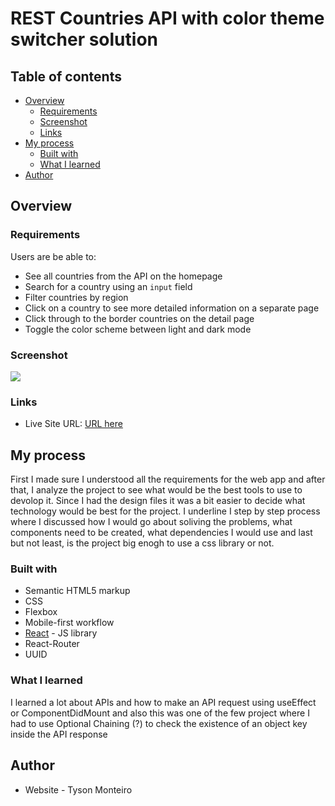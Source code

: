 # REST Countries API with color theme switcher solution

## Table of contents

- [Overview](#overview)
  - [Requirements](#the-challenge)
  - [Screenshot](#screenshot)
  - [Links](#links)
- [My process](#my-process)
  - [Built with](#built-with)
  - [What I learned](#what-i-learned)
- [Author](#author)

## Overview

### Requirements

Users are be able to:

- See all countries from the API on the homepage
- Search for a country using an `input` field
- Filter countries by region
- Click on a country to see more detailed information on a separate page
- Click through to the border countries on the detail page
- Toggle the color scheme between light and dark mode

### Screenshot

![](./country-API-screenshot.png)

### Links

- Live Site URL: [URL here](https://tyson-react-app.netlify.app/)

## My process

First I made sure I understood all the requirements for the web app and after that, I analyze the project to see what would be the best tools to use to devolop it.
Since I had the design files it was a bit easier to decide what technology would be best for the project. I underline I step by step process where I discussed how I would go about soliving the problems, what components need to be created, what dependencies I would use and last but not least, is the project big enogh to use a css library or not.

### Built with

- Semantic HTML5 markup
- CSS
- Flexbox
- Mobile-first workflow
- [React](https://reactjs.org/) - JS library
- React-Router
- UUID

### What I learned

I learned a lot about APIs and how to make an API request using useEffect or ComponentDidMount and also this was one of the few project where I had to use Optional Chaining (?) to check the existence of an object key inside the API response

## Author

- Website - Tyson Monteiro
